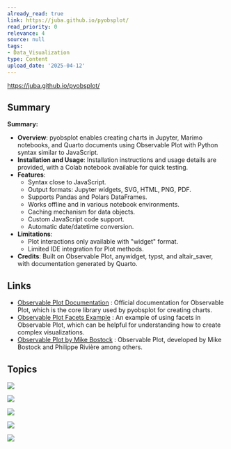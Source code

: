 ```yaml
---
already_read: true
link: https://juba.github.io/pyobsplot/
read_priority: 0
relevance: 4
source: null
tags:
- Data_Visualization
type: Content
upload_date: '2025-04-12'
---
```


https://juba.github.io/pyobsplot/
## Summary

**Summary:**

- **Overview**: pyobsplot enables creating charts in Jupyter, Marimo notebooks, and Quarto documents using Observable Plot with Python syntax similar to JavaScript.
- **Installation and Usage**: Installation instructions and usage details are provided, with a Colab notebook available for quick testing.
- **Features**:
  - Syntax close to JavaScript.
  - Output formats: Jupyter widgets, SVG, HTML, PNG, PDF.
  - Supports Pandas and Polars DataFrames.
  - Works offline and in various notebook environments.
  - Caching mechanism for data objects.
  - Custom JavaScript code support.
  - Automatic date/datetime conversion.
- **Limitations**:
  - Plot interactions only available with "widget" format.
  - Limited IDE integration for Plot methods.
- **Credits**: Built on Observable Plot, anywidget, typst, and altair_saver, with documentation generated by Quarto.
## Links

- [Observable Plot Documentation](https://observablehq.com/@observablehq/plot?collection=@observablehq/plot) : Official documentation for Observable Plot, which is the core library used by pyobsplot for creating charts.
- [Observable Plot Facets Example](https://observablehq.com/@observablehq/plot-facets?collection=@observablehq/plot#cell-148) : An example of using facets in Observable Plot, which can be helpful for understanding how to create complex visualizations.
- [Observable Plot by Mike Bostock](https://observablehq.com/@mbostock) : Observable Plot, developed by Mike Bostock and Philippe Rivière among others.

## Topics

![](topics/Library/Observable%20Plot)

![](topics/Library/pyobsplot)

![](topics/Library/polars)

![](topics/Library/typst)

![](topics/Library/anywidget)